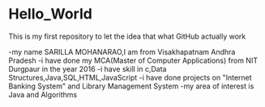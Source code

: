 # Hello_World
This is my first repository to let the idea that what GitHub actually work


-my name SARILLA MOHANARAO,I am from Visakhapatnam Andhra Pradesh
-i have done my MCA(Master of Computer Applications) from NIT Durgpaur in the year 2016
-i have skill in c,Data Structures,Java,SQL,HTML,JavaScript
-i have done projects on "Internet Banking System" and Library Management System
-my area of interest is Java and Algorithms

